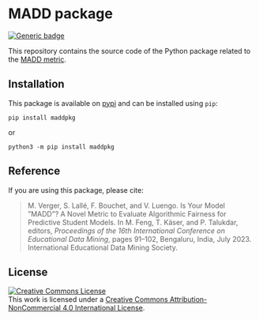 # MADD package

[![Generic badge](https://img.shields.io/badge/python-3.10.4-green.svg)](https://shields.io/)

This repository contains the source code of the Python package related to the [MADD metric](https://github.com/melinaverger/MADD).

## Installation

This package is available on [pypi](https://pypi.org/project/maddpkg/) and can be installed using `pip`:

```
pip install maddpkg
```

or 

```
python3 -m pip install maddpkg
```

## Reference

If you are using this package, please cite:

> M. Verger, S. Lallé, F. Bouchet, and V. Luengo. Is Your Model ”MADD”? A Novel Metric to Evaluate Algorithmic Fairness for Predictive Student Models. In M. Feng, T. Käser, and P. Talukdar, editors, *Proceedings of the 16th International Conference on Educational Data Mining*, pages 91–102, Bengaluru, India, July 2023. International Educational Data Mining Society.

## License

<a rel="license" href="http://creativecommons.org/licenses/by-nc/4.0/"><img alt="Creative Commons License" style="border-width:0" src="https://i.creativecommons.org/l/by-nc/4.0/88x31.png" /></a><br />This work is licensed under a <a rel="license" href="http://creativecommons.org/licenses/by-nc/4.0/">Creative Commons Attribution-NonCommercial 4.0 International License</a>.
